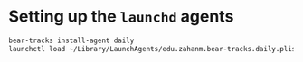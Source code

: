 # Setting up the `launchd` agents

```sh
bear-tracks install-agent daily
launchctl load ~/Library/LaunchAgents/edu.zahanm.bear-tracks.daily.plist
```
